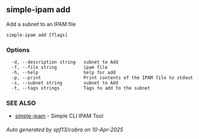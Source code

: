 ## simple-ipam add

Add a subnet to an IPAM file

```
simple-ipam add [flags]
```

### Options

```
  -d, --description string   subnet to Add
  -f, --file string          ipam file
  -h, --help                 help for add
  -p, --print                Print contents of the IPAM file to stdout
  -s, --subnet string        subnet to Add
  -t, --tags strings         Tags to add to the subnet
```

### SEE ALSO

* [simple-ipam](simple-ipam.md)	 - Simple CLI IPAM Tool

###### Auto generated by spf13/cobra on 10-Apr-2025

